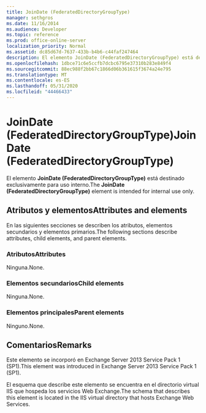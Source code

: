 ```yaml
---
title: JoinDate (FederatedDirectoryGroupType)
manager: sethgros
ms.date: 11/16/2014
ms.audience: Developer
ms.topic: reference
ms.prod: office-online-server
localization_priority: Normal
ms.assetid: dc85d67d-7637-433b-b4b6-c44faf247464
description: El elemento JoinDate (FederatedDirectoryGroupType) está destinado exclusivamente para uso interno.
ms.openlocfilehash: 1dbce71c6e5ccfb7dcbc6795e37310b283e849f4
ms.sourcegitcommit: 88ec988f2bb67c1866d06b361615f3674a24e795
ms.translationtype: MT
ms.contentlocale: es-ES
ms.lasthandoff: 05/31/2020
ms.locfileid: "44466433"
---
```

# <a name="joindate-federateddirectorygrouptype"></a><span data-ttu-id="dee6f-103">JoinDate (FederatedDirectoryGroupType)</span><span class="sxs-lookup"><span data-stu-id="dee6f-103">JoinDate (FederatedDirectoryGroupType)</span></span>

<span data-ttu-id="dee6f-104">El elemento **JoinDate (FederatedDirectoryGroupType)** está destinado exclusivamente para uso interno.</span><span class="sxs-lookup"><span data-stu-id="dee6f-104">The **JoinDate (FederatedDirectoryGroupType)** element is intended for internal use only.</span></span> 

## <a name="attributes-and-elements"></a><span data-ttu-id="dee6f-105">Atributos y elementos</span><span class="sxs-lookup"><span data-stu-id="dee6f-105">Attributes and elements</span></span>

<span data-ttu-id="dee6f-106">En las siguientes secciones se describen los atributos, elementos secundarios y elementos primarios.</span><span class="sxs-lookup"><span data-stu-id="dee6f-106">The following sections describe attributes, child elements, and parent elements.</span></span>
  
### <a name="attributes"></a><span data-ttu-id="dee6f-107">Atributos</span><span class="sxs-lookup"><span data-stu-id="dee6f-107">Attributes</span></span>

<span data-ttu-id="dee6f-108">Ninguna.</span><span class="sxs-lookup"><span data-stu-id="dee6f-108">None.</span></span>
  
### <a name="child-elements"></a><span data-ttu-id="dee6f-109">Elementos secundarios</span><span class="sxs-lookup"><span data-stu-id="dee6f-109">Child elements</span></span>

<span data-ttu-id="dee6f-110">Ninguna.</span><span class="sxs-lookup"><span data-stu-id="dee6f-110">None.</span></span>
  
### <a name="parent-elements"></a><span data-ttu-id="dee6f-111">Elementos principales</span><span class="sxs-lookup"><span data-stu-id="dee6f-111">Parent elements</span></span>

<span data-ttu-id="dee6f-112">Ninguno.</span><span class="sxs-lookup"><span data-stu-id="dee6f-112">None.</span></span>
  
## <a name="remarks"></a><span data-ttu-id="dee6f-113">Comentarios</span><span class="sxs-lookup"><span data-stu-id="dee6f-113">Remarks</span></span>

<span data-ttu-id="dee6f-114">Este elemento se incorporó en Exchange Server 2013 Service Pack 1 (SP1).</span><span class="sxs-lookup"><span data-stu-id="dee6f-114">This element was introduced in Exchange Server 2013 Service Pack 1 (SP1).</span></span>
  
<span data-ttu-id="dee6f-115">El esquema que describe este elemento se encuentra en el directorio virtual IIS que hospeda los servicios Web Exchange.</span><span class="sxs-lookup"><span data-stu-id="dee6f-115">The schema that describes this element is located in the IIS virtual directory that hosts Exchange Web Services.</span></span>
  

